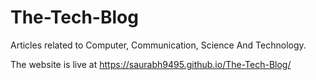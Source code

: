 # The-Tech-Blog
 Articles related to Computer, Communication, Science And Technology.

The website is live at https://saurabh9495.github.io/The-Tech-Blog/
